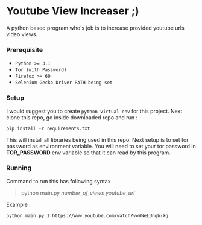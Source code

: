 # Youtube View Increaser ;)

A python based program who's job is to increase provided youtube urls video views.

### Prerequisite
* `Python >= 3.1`
* `Tor (with Password)`
* `Firefox >= 60`
* `Selenium Gecko Driver PATH being set`

### Setup
I would suggest you to create `python virtual env` for this project. Next clone this repo, go inside downloaded repo and run :

```shell
pip install -r requirements.txt
```

This will install all libraries being used in this repo. Next setup is to set tor password as environment variable. You will need to set your tor password in __TOR_PASSWORD__ env variable so that it can read by this program.

### Running
Command to run this has following syntax
> python main.py *number_of_views* *youtube_url*

Example :
```shell
python main.py 1 https://www.youtube.com/watch?v=WNeLUngb-Xg
```